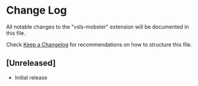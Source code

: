 # Change Log

All notable changes to the "vsls-mobster" extension will be documented in this file.

Check [Keep a Changelog](http://keepachangelog.com/) for recommendations on how to structure this file.

## [Unreleased]

- Initial release